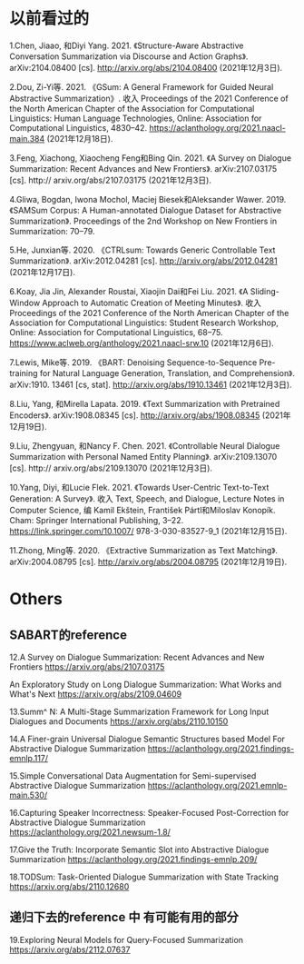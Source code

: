 # 以前看过的
1.Chen, Jiaao, 和Diyi Yang. 2021. 《Structure-Aware Abstractive Conversation Summarization via Discourse and Action Graphs》. arXiv:2104.08400 [cs]. http://arxiv.org/abs/2104.08400 (2021年12月3日).

2.Dou, Zi-Yi等. 2021. 《GSum: A General Framework for Guided Neural Abstractive Summarization》. 收入 Proceedings of the 2021 Conference of the North 
American Chapter of the Association for Computational Linguistics: Human Language Technologies, Online: Association for Computational Linguistics, 4830–42. 
https://aclanthology.org/2021.naacl-main.384 (2021年12月18日).

3.Feng, Xiachong, Xiaocheng Feng和Bing Qin. 2021. 《A Survey on Dialogue Summarization: Recent Advances and New Frontiers》. arXiv:2107.03175 [cs]. http://
arxiv.org/abs/2107.03175 (2021年12月3日).

4.Gliwa, Bogdan, Iwona Mochol, Maciej Biesek和Aleksander Wawer. 2019. 《SAMSum Corpus: A Human-annotated Dialogue Dataset for Abstractive Summarization》. 
Proceedings of the 2nd Workshop on New Frontiers in Summarization: 70–79.

5.He, Junxian等. 2020. 《CTRLsum: Towards Generic Controllable Text Summarization》. arXiv:2012.04281 [cs]. http://arxiv.org/abs/2012.04281 (2021年12月17日).

6.Koay, Jia Jin, Alexander Roustai, Xiaojin Dai和Fei Liu. 2021. 《A Sliding-Window Approach to Automatic Creation of Meeting Minutes》. 收入 Proceedings of 
the 2021 Conference of the North American Chapter of the Association for Computational Linguistics: Student Research Workshop, Online: Association for 
Computational Linguistics, 68–75. https://www.aclweb.org/anthology/2021.naacl-srw.10 (2021年12月6日).

7.Lewis, Mike等. 2019. 《BART: Denoising Sequence-to-Sequence Pre-training for Natural Language Generation, Translation, and Comprehension》. arXiv:1910.
13461 [cs, stat]. http://arxiv.org/abs/1910.13461 (2021年12月3日).

8.Liu, Yang, 和Mirella Lapata. 2019. 《Text Summarization with Pretrained Encoders》. arXiv:1908.08345 [cs]. http://arxiv.org/abs/1908.08345 (2021年12月19日).

9.Liu, Zhengyuan, 和Nancy F. Chen. 2021. 《Controllable Neural Dialogue Summarization with Personal Named Entity Planning》. arXiv:2109.13070 [cs]. http://
arxiv.org/abs/2109.13070 (2021年12月3日).

10.Yang, Diyi, 和Lucie Flek. 2021. 《Towards User-Centric Text-to-Text Generation: A Survey》. 收入 Text, Speech, and Dialogue, Lecture Notes in Computer 
Science, 编 Kamil Ekštein, František Pártl和Miloslav Konopík. Cham: Springer International Publishing, 3–22. https://link.springer.com/10.1007/
978-3-030-83527-9_1 (2021年12月15日).

11.Zhong, Ming等. 2020. 《Extractive Summarization as Text Matching》. arXiv:2004.08795 [cs]. http://arxiv.org/abs/2004.08795 (2021年12月19日).

# Others
## SABART的reference

12.A Survey on Dialogue Summarization: Recent Advances and New Frontiers https://arxiv.org/abs/2107.03175

An Exploratory Study on Long Dialogue Summarization: What Works and What's Next https://arxiv.org/abs/2109.04609

13.Summ^ N: A Multi-Stage Summarization Framework for Long Input Dialogues and Documents https://arxiv.org/abs/2110.10150

14.A Finer-grain Universal Dialogue Semantic Structures based Model For Abstractive Dialogue Summarization https://aclanthology.org/2021.findings-emnlp.117/

15.Simple Conversational Data Augmentation for Semi-supervised Abstractive Dialogue Summarization https://aclanthology.org/2021.emnlp-main.530/

16.Capturing Speaker Incorrectness: Speaker-Focused Post-Correction for Abstractive Dialogue Summarization https://aclanthology.org/2021.newsum-1.8/

17.Give the Truth: Incorporate Semantic Slot into Abstractive Dialogue Summarization https://aclanthology.org/2021.findings-emnlp.209/

18.TODSum: Task-Oriented Dialogue Summarization with State Tracking https://arxiv.org/abs/2110.12680

## 递归下去的reference 中 有可能有用的部分

19.Exploring Neural Models for Query-Focused Summarization https://arxiv.org/abs/2112.07637
